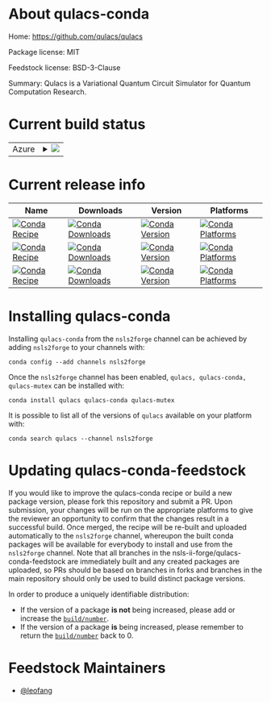About qulacs-conda
==================

Home: https://github.com/qulacs/qulacs

Package license: MIT

Feedstock license: BSD-3-Clause

Summary: Qulacs is a Variational Quantum Circuit Simulator for Quantum Computation Research.



Current build status
====================


<table>
    
  <tr>
    <td>Azure</td>
    <td>
      <details>
        <summary>
          <a href="https://dev.azure.com/nsls2forge/nsls2forge/_build/latest?definitionId=235&branchName=master">
            <img src="https://dev.azure.com/nsls2forge/nsls2forge/_apis/build/status/qulacs-feedstock?branchName=master">
          </a>
        </summary>
        <table>
          <thead><tr><th>Variant</th><th>Status</th></tr></thead>
          <tbody><tr>
              <td>linux_64_cuda_compiler_version10.0python3.6use_simdFalse</td>
              <td>
                <a href="https://dev.azure.com/nsls2forge/nsls2forge/_build/latest?definitionId=235&branchName=master">
                  <img src="https://dev.azure.com/nsls2forge/nsls2forge/_apis/build/status/qulacs-feedstock?branchName=master&jobName=linux&configuration=linux_64_cuda_compiler_version10.0python3.6use_simdFalse" alt="variant">
                </a>
              </td>
            </tr><tr>
              <td>linux_64_cuda_compiler_version10.0python3.6use_simdTrue</td>
              <td>
                <a href="https://dev.azure.com/nsls2forge/nsls2forge/_build/latest?definitionId=235&branchName=master">
                  <img src="https://dev.azure.com/nsls2forge/nsls2forge/_apis/build/status/qulacs-feedstock?branchName=master&jobName=linux&configuration=linux_64_cuda_compiler_version10.0python3.6use_simdTrue" alt="variant">
                </a>
              </td>
            </tr><tr>
              <td>linux_64_cuda_compiler_version10.0python3.7use_simdFalse</td>
              <td>
                <a href="https://dev.azure.com/nsls2forge/nsls2forge/_build/latest?definitionId=235&branchName=master">
                  <img src="https://dev.azure.com/nsls2forge/nsls2forge/_apis/build/status/qulacs-feedstock?branchName=master&jobName=linux&configuration=linux_64_cuda_compiler_version10.0python3.7use_simdFalse" alt="variant">
                </a>
              </td>
            </tr><tr>
              <td>linux_64_cuda_compiler_version10.0python3.7use_simdTrue</td>
              <td>
                <a href="https://dev.azure.com/nsls2forge/nsls2forge/_build/latest?definitionId=235&branchName=master">
                  <img src="https://dev.azure.com/nsls2forge/nsls2forge/_apis/build/status/qulacs-feedstock?branchName=master&jobName=linux&configuration=linux_64_cuda_compiler_version10.0python3.7use_simdTrue" alt="variant">
                </a>
              </td>
            </tr><tr>
              <td>linux_64_cuda_compiler_version10.0python3.8use_simdFalse</td>
              <td>
                <a href="https://dev.azure.com/nsls2forge/nsls2forge/_build/latest?definitionId=235&branchName=master">
                  <img src="https://dev.azure.com/nsls2forge/nsls2forge/_apis/build/status/qulacs-feedstock?branchName=master&jobName=linux&configuration=linux_64_cuda_compiler_version10.0python3.8use_simdFalse" alt="variant">
                </a>
              </td>
            </tr><tr>
              <td>linux_64_cuda_compiler_version10.0python3.8use_simdTrue</td>
              <td>
                <a href="https://dev.azure.com/nsls2forge/nsls2forge/_build/latest?definitionId=235&branchName=master">
                  <img src="https://dev.azure.com/nsls2forge/nsls2forge/_apis/build/status/qulacs-feedstock?branchName=master&jobName=linux&configuration=linux_64_cuda_compiler_version10.0python3.8use_simdTrue" alt="variant">
                </a>
              </td>
            </tr><tr>
              <td>linux_64_cuda_compiler_version10.1python3.6use_simdFalse</td>
              <td>
                <a href="https://dev.azure.com/nsls2forge/nsls2forge/_build/latest?definitionId=235&branchName=master">
                  <img src="https://dev.azure.com/nsls2forge/nsls2forge/_apis/build/status/qulacs-feedstock?branchName=master&jobName=linux&configuration=linux_64_cuda_compiler_version10.1python3.6use_simdFalse" alt="variant">
                </a>
              </td>
            </tr><tr>
              <td>linux_64_cuda_compiler_version10.1python3.6use_simdTrue</td>
              <td>
                <a href="https://dev.azure.com/nsls2forge/nsls2forge/_build/latest?definitionId=235&branchName=master">
                  <img src="https://dev.azure.com/nsls2forge/nsls2forge/_apis/build/status/qulacs-feedstock?branchName=master&jobName=linux&configuration=linux_64_cuda_compiler_version10.1python3.6use_simdTrue" alt="variant">
                </a>
              </td>
            </tr><tr>
              <td>linux_64_cuda_compiler_version10.1python3.7use_simdFalse</td>
              <td>
                <a href="https://dev.azure.com/nsls2forge/nsls2forge/_build/latest?definitionId=235&branchName=master">
                  <img src="https://dev.azure.com/nsls2forge/nsls2forge/_apis/build/status/qulacs-feedstock?branchName=master&jobName=linux&configuration=linux_64_cuda_compiler_version10.1python3.7use_simdFalse" alt="variant">
                </a>
              </td>
            </tr><tr>
              <td>linux_64_cuda_compiler_version10.1python3.7use_simdTrue</td>
              <td>
                <a href="https://dev.azure.com/nsls2forge/nsls2forge/_build/latest?definitionId=235&branchName=master">
                  <img src="https://dev.azure.com/nsls2forge/nsls2forge/_apis/build/status/qulacs-feedstock?branchName=master&jobName=linux&configuration=linux_64_cuda_compiler_version10.1python3.7use_simdTrue" alt="variant">
                </a>
              </td>
            </tr><tr>
              <td>linux_64_cuda_compiler_version10.1python3.8use_simdFalse</td>
              <td>
                <a href="https://dev.azure.com/nsls2forge/nsls2forge/_build/latest?definitionId=235&branchName=master">
                  <img src="https://dev.azure.com/nsls2forge/nsls2forge/_apis/build/status/qulacs-feedstock?branchName=master&jobName=linux&configuration=linux_64_cuda_compiler_version10.1python3.8use_simdFalse" alt="variant">
                </a>
              </td>
            </tr><tr>
              <td>linux_64_cuda_compiler_version10.1python3.8use_simdTrue</td>
              <td>
                <a href="https://dev.azure.com/nsls2forge/nsls2forge/_build/latest?definitionId=235&branchName=master">
                  <img src="https://dev.azure.com/nsls2forge/nsls2forge/_apis/build/status/qulacs-feedstock?branchName=master&jobName=linux&configuration=linux_64_cuda_compiler_version10.1python3.8use_simdTrue" alt="variant">
                </a>
              </td>
            </tr><tr>
              <td>linux_64_cuda_compiler_version10.2python3.6use_simdFalse</td>
              <td>
                <a href="https://dev.azure.com/nsls2forge/nsls2forge/_build/latest?definitionId=235&branchName=master">
                  <img src="https://dev.azure.com/nsls2forge/nsls2forge/_apis/build/status/qulacs-feedstock?branchName=master&jobName=linux&configuration=linux_64_cuda_compiler_version10.2python3.6use_simdFalse" alt="variant">
                </a>
              </td>
            </tr><tr>
              <td>linux_64_cuda_compiler_version10.2python3.6use_simdTrue</td>
              <td>
                <a href="https://dev.azure.com/nsls2forge/nsls2forge/_build/latest?definitionId=235&branchName=master">
                  <img src="https://dev.azure.com/nsls2forge/nsls2forge/_apis/build/status/qulacs-feedstock?branchName=master&jobName=linux&configuration=linux_64_cuda_compiler_version10.2python3.6use_simdTrue" alt="variant">
                </a>
              </td>
            </tr><tr>
              <td>linux_64_cuda_compiler_version10.2python3.7use_simdFalse</td>
              <td>
                <a href="https://dev.azure.com/nsls2forge/nsls2forge/_build/latest?definitionId=235&branchName=master">
                  <img src="https://dev.azure.com/nsls2forge/nsls2forge/_apis/build/status/qulacs-feedstock?branchName=master&jobName=linux&configuration=linux_64_cuda_compiler_version10.2python3.7use_simdFalse" alt="variant">
                </a>
              </td>
            </tr><tr>
              <td>linux_64_cuda_compiler_version10.2python3.7use_simdTrue</td>
              <td>
                <a href="https://dev.azure.com/nsls2forge/nsls2forge/_build/latest?definitionId=235&branchName=master">
                  <img src="https://dev.azure.com/nsls2forge/nsls2forge/_apis/build/status/qulacs-feedstock?branchName=master&jobName=linux&configuration=linux_64_cuda_compiler_version10.2python3.7use_simdTrue" alt="variant">
                </a>
              </td>
            </tr><tr>
              <td>linux_64_cuda_compiler_version10.2python3.8use_simdFalse</td>
              <td>
                <a href="https://dev.azure.com/nsls2forge/nsls2forge/_build/latest?definitionId=235&branchName=master">
                  <img src="https://dev.azure.com/nsls2forge/nsls2forge/_apis/build/status/qulacs-feedstock?branchName=master&jobName=linux&configuration=linux_64_cuda_compiler_version10.2python3.8use_simdFalse" alt="variant">
                </a>
              </td>
            </tr><tr>
              <td>linux_64_cuda_compiler_version10.2python3.8use_simdTrue</td>
              <td>
                <a href="https://dev.azure.com/nsls2forge/nsls2forge/_build/latest?definitionId=235&branchName=master">
                  <img src="https://dev.azure.com/nsls2forge/nsls2forge/_apis/build/status/qulacs-feedstock?branchName=master&jobName=linux&configuration=linux_64_cuda_compiler_version10.2python3.8use_simdTrue" alt="variant">
                </a>
              </td>
            </tr><tr>
              <td>linux_64_cuda_compiler_version9.2python3.6use_simdFalse</td>
              <td>
                <a href="https://dev.azure.com/nsls2forge/nsls2forge/_build/latest?definitionId=235&branchName=master">
                  <img src="https://dev.azure.com/nsls2forge/nsls2forge/_apis/build/status/qulacs-feedstock?branchName=master&jobName=linux&configuration=linux_64_cuda_compiler_version9.2python3.6use_simdFalse" alt="variant">
                </a>
              </td>
            </tr><tr>
              <td>linux_64_cuda_compiler_version9.2python3.6use_simdTrue</td>
              <td>
                <a href="https://dev.azure.com/nsls2forge/nsls2forge/_build/latest?definitionId=235&branchName=master">
                  <img src="https://dev.azure.com/nsls2forge/nsls2forge/_apis/build/status/qulacs-feedstock?branchName=master&jobName=linux&configuration=linux_64_cuda_compiler_version9.2python3.6use_simdTrue" alt="variant">
                </a>
              </td>
            </tr><tr>
              <td>linux_64_cuda_compiler_version9.2python3.7use_simdFalse</td>
              <td>
                <a href="https://dev.azure.com/nsls2forge/nsls2forge/_build/latest?definitionId=235&branchName=master">
                  <img src="https://dev.azure.com/nsls2forge/nsls2forge/_apis/build/status/qulacs-feedstock?branchName=master&jobName=linux&configuration=linux_64_cuda_compiler_version9.2python3.7use_simdFalse" alt="variant">
                </a>
              </td>
            </tr><tr>
              <td>linux_64_cuda_compiler_version9.2python3.7use_simdTrue</td>
              <td>
                <a href="https://dev.azure.com/nsls2forge/nsls2forge/_build/latest?definitionId=235&branchName=master">
                  <img src="https://dev.azure.com/nsls2forge/nsls2forge/_apis/build/status/qulacs-feedstock?branchName=master&jobName=linux&configuration=linux_64_cuda_compiler_version9.2python3.7use_simdTrue" alt="variant">
                </a>
              </td>
            </tr><tr>
              <td>linux_64_cuda_compiler_version9.2python3.8use_simdFalse</td>
              <td>
                <a href="https://dev.azure.com/nsls2forge/nsls2forge/_build/latest?definitionId=235&branchName=master">
                  <img src="https://dev.azure.com/nsls2forge/nsls2forge/_apis/build/status/qulacs-feedstock?branchName=master&jobName=linux&configuration=linux_64_cuda_compiler_version9.2python3.8use_simdFalse" alt="variant">
                </a>
              </td>
            </tr><tr>
              <td>linux_64_cuda_compiler_version9.2python3.8use_simdTrue</td>
              <td>
                <a href="https://dev.azure.com/nsls2forge/nsls2forge/_build/latest?definitionId=235&branchName=master">
                  <img src="https://dev.azure.com/nsls2forge/nsls2forge/_apis/build/status/qulacs-feedstock?branchName=master&jobName=linux&configuration=linux_64_cuda_compiler_version9.2python3.8use_simdTrue" alt="variant">
                </a>
              </td>
            </tr><tr>
              <td>linux_64_cuda_compiler_versionNonepython3.6use_simdFalse</td>
              <td>
                <a href="https://dev.azure.com/nsls2forge/nsls2forge/_build/latest?definitionId=235&branchName=master">
                  <img src="https://dev.azure.com/nsls2forge/nsls2forge/_apis/build/status/qulacs-feedstock?branchName=master&jobName=linux&configuration=linux_64_cuda_compiler_versionNonepython3.6use_simdFalse" alt="variant">
                </a>
              </td>
            </tr><tr>
              <td>linux_64_cuda_compiler_versionNonepython3.6use_simdTrue</td>
              <td>
                <a href="https://dev.azure.com/nsls2forge/nsls2forge/_build/latest?definitionId=235&branchName=master">
                  <img src="https://dev.azure.com/nsls2forge/nsls2forge/_apis/build/status/qulacs-feedstock?branchName=master&jobName=linux&configuration=linux_64_cuda_compiler_versionNonepython3.6use_simdTrue" alt="variant">
                </a>
              </td>
            </tr><tr>
              <td>linux_64_cuda_compiler_versionNonepython3.7use_simdFalse</td>
              <td>
                <a href="https://dev.azure.com/nsls2forge/nsls2forge/_build/latest?definitionId=235&branchName=master">
                  <img src="https://dev.azure.com/nsls2forge/nsls2forge/_apis/build/status/qulacs-feedstock?branchName=master&jobName=linux&configuration=linux_64_cuda_compiler_versionNonepython3.7use_simdFalse" alt="variant">
                </a>
              </td>
            </tr><tr>
              <td>linux_64_cuda_compiler_versionNonepython3.7use_simdTrue</td>
              <td>
                <a href="https://dev.azure.com/nsls2forge/nsls2forge/_build/latest?definitionId=235&branchName=master">
                  <img src="https://dev.azure.com/nsls2forge/nsls2forge/_apis/build/status/qulacs-feedstock?branchName=master&jobName=linux&configuration=linux_64_cuda_compiler_versionNonepython3.7use_simdTrue" alt="variant">
                </a>
              </td>
            </tr><tr>
              <td>linux_64_cuda_compiler_versionNonepython3.8use_simdFalse</td>
              <td>
                <a href="https://dev.azure.com/nsls2forge/nsls2forge/_build/latest?definitionId=235&branchName=master">
                  <img src="https://dev.azure.com/nsls2forge/nsls2forge/_apis/build/status/qulacs-feedstock?branchName=master&jobName=linux&configuration=linux_64_cuda_compiler_versionNonepython3.8use_simdFalse" alt="variant">
                </a>
              </td>
            </tr><tr>
              <td>linux_64_cuda_compiler_versionNonepython3.8use_simdTrue</td>
              <td>
                <a href="https://dev.azure.com/nsls2forge/nsls2forge/_build/latest?definitionId=235&branchName=master">
                  <img src="https://dev.azure.com/nsls2forge/nsls2forge/_apis/build/status/qulacs-feedstock?branchName=master&jobName=linux&configuration=linux_64_cuda_compiler_versionNonepython3.8use_simdTrue" alt="variant">
                </a>
              </td>
            </tr>
          </tbody>
        </table>
      </details>
    </td>
  </tr>
</table>

Current release info
====================

| Name | Downloads | Version | Platforms |
| --- | --- | --- | --- |
| [![Conda Recipe](https://img.shields.io/badge/recipe-qulacs-green.svg)](https://anaconda.org/nsls2forge/qulacs) | [![Conda Downloads](https://img.shields.io/conda/dn/nsls2forge/qulacs.svg)](https://anaconda.org/nsls2forge/qulacs) | [![Conda Version](https://img.shields.io/conda/vn/nsls2forge/qulacs.svg)](https://anaconda.org/nsls2forge/qulacs) | [![Conda Platforms](https://img.shields.io/conda/pn/nsls2forge/qulacs.svg)](https://anaconda.org/nsls2forge/qulacs) |
| [![Conda Recipe](https://img.shields.io/badge/recipe-qulacs--conda-green.svg)](https://anaconda.org/nsls2forge/qulacs-conda) | [![Conda Downloads](https://img.shields.io/conda/dn/nsls2forge/qulacs-conda.svg)](https://anaconda.org/nsls2forge/qulacs-conda) | [![Conda Version](https://img.shields.io/conda/vn/nsls2forge/qulacs-conda.svg)](https://anaconda.org/nsls2forge/qulacs-conda) | [![Conda Platforms](https://img.shields.io/conda/pn/nsls2forge/qulacs-conda.svg)](https://anaconda.org/nsls2forge/qulacs-conda) |
| [![Conda Recipe](https://img.shields.io/badge/recipe-qulacs--mutex-green.svg)](https://anaconda.org/nsls2forge/qulacs-mutex) | [![Conda Downloads](https://img.shields.io/conda/dn/nsls2forge/qulacs-mutex.svg)](https://anaconda.org/nsls2forge/qulacs-mutex) | [![Conda Version](https://img.shields.io/conda/vn/nsls2forge/qulacs-mutex.svg)](https://anaconda.org/nsls2forge/qulacs-mutex) | [![Conda Platforms](https://img.shields.io/conda/pn/nsls2forge/qulacs-mutex.svg)](https://anaconda.org/nsls2forge/qulacs-mutex) |

Installing qulacs-conda
=======================

Installing `qulacs-conda` from the `nsls2forge` channel can be achieved by adding `nsls2forge` to your channels with:

```
conda config --add channels nsls2forge
```

Once the `nsls2forge` channel has been enabled, `qulacs, qulacs-conda, qulacs-mutex` can be installed with:

```
conda install qulacs qulacs-conda qulacs-mutex
```

It is possible to list all of the versions of `qulacs` available on your platform with:

```
conda search qulacs --channel nsls2forge
```




Updating qulacs-conda-feedstock
===============================

If you would like to improve the qulacs-conda recipe or build a new
package version, please fork this repository and submit a PR. Upon submission,
your changes will be run on the appropriate platforms to give the reviewer an
opportunity to confirm that the changes result in a successful build. Once
merged, the recipe will be re-built and uploaded automatically to the
`nsls2forge` channel, whereupon the built conda packages will be available for
everybody to install and use from the `nsls2forge` channel.
Note that all branches in the nsls-ii-forge/qulacs-conda-feedstock are
immediately built and any created packages are uploaded, so PRs should be based
on branches in forks and branches in the main repository should only be used to
build distinct package versions.

In order to produce a uniquely identifiable distribution:
 * If the version of a package **is not** being increased, please add or increase
   the [``build/number``](https://conda.io/docs/user-guide/tasks/build-packages/define-metadata.html#build-number-and-string).
 * If the version of a package **is** being increased, please remember to return
   the [``build/number``](https://conda.io/docs/user-guide/tasks/build-packages/define-metadata.html#build-number-and-string)
   back to 0.

Feedstock Maintainers
=====================

* [@leofang](https://github.com/leofang/)

